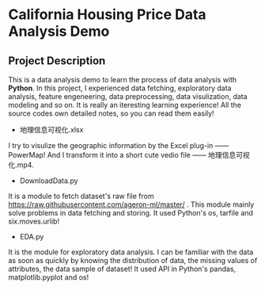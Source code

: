 # California Housing Price Data Analysis Demo

## Project Description
This is a data analysis demo to learn the process of data analysis with **Python**. In this project, I experienced data fetching, exploratory data analysis, feature engeneering, data preprocessing, data visulization, data modeling and so on. It is really an iteresting learning experience! All the source codes own detailed notes, so you can read them easily!

- 地理信息可视化.xlsx

I try to visulize the geographic information by the Excel plug-in —— PowerMap! And I transform it into a short cute vedio file —— 地理信息可视化.mp4.

- DownloadData.py

It is a module to fetch dataset's raw file from https://raw.githubusercontent.com/ageron-ml/master/ . This module mainly solve problems in data fetching and storing. It used Python's os, tarfile and six.moves.urlib!

- EDA.py

It is the module for exploratory data analysis. I can be familiar with the data as soon as quickly by knowing the distribution of data, the missing values of attributes, the data sample of dataset! It used API in Python's pandas, matplotlib.pyplot and os!
